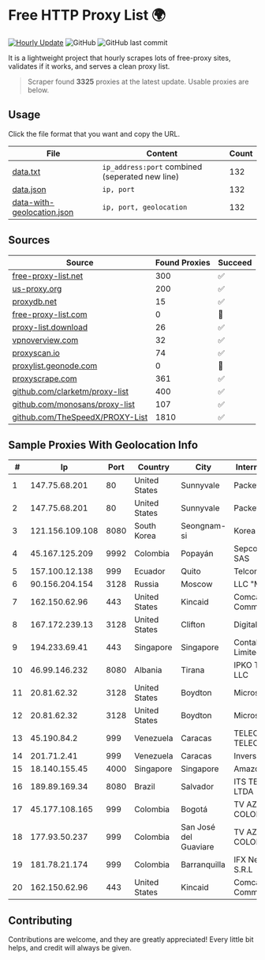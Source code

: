 
# Free HTTP Proxy List 🌍

[![Hourly Update](https://github.com/mertguvencli/http-proxy-list/actions/workflows/main.yml/badge.svg?branch=main)](https://github.com/mertguvencli/http-proxy-list/actions/workflows/main.yml)
![GitHub](https://img.shields.io/github/license/mertguvencli/http-proxy-list)
![GitHub last commit](https://img.shields.io/github/last-commit/mertguvencli/http-proxy-list)

It is a lightweight project that hourly scrapes lots of free-proxy sites, validates if it works, and serves a clean proxy list.


> Scraper found **3325** proxies at the latest update. Usable proxies are below.

## Usage

Click the file format that you want and copy the URL.


|File|Content|Count|
|----|-------|-----|
|[data.txt](https://raw.githubusercontent.com/mertguvencli/http-proxy-list/main/proxy-list/data.txt)|`ip_address:port` combined (seperated new line)|132|
|[data.json](https://raw.githubusercontent.com/mertguvencli/http-proxy-list/main/proxy-list/data.json)|`ip, port`|132|
|[data-with-geolocation.json](https://raw.githubusercontent.com/mertguvencli/http-proxy-list/main/proxy-list/data-with-geolocation.json)|`ip, port, geolocation`|132|

## Sources

|Source|Found Proxies|Succeed|
|------|-------------|-------|
|[free-proxy-list.net](https://free-proxy-list.net)|300|✅|
|[us-proxy.org](https://www.us-proxy.org)|200|✅|
|[proxydb.net](http://proxydb.net)|15|✅|
|[free-proxy-list.com](https://free-proxy-list.com/?page=&port=&type%5B%5D=http&type%5B%5D=https&up_time=0&search=Search)|0|🚫|
|[proxy-list.download](https://www.proxy-list.download/HTTP)|26|✅|
|[vpnoverview.com](https://vpnoverview.com/privacy/anonymous-browsing/free-proxy-servers)|32|✅|
|[proxyscan.io](https://www.proxyscan.io)|74|✅|
|[proxylist.geonode.com](https://proxylist.geonode.com/api/proxy-list?limit=300&page=1&sort_by=lastChecked&sort_type=desc&protocols=http,https)|0|🚫|
|[proxyscrape.com](https://api.proxyscrape.com/v2/?request=displayproxies&protocol=http&timeout=10000&country=all&ssl=all&anonymity=all)|361|✅|
|[github.com/clarketm/proxy-list](https://raw.githubusercontent.com/clarketm/proxy-list/master/proxy-list-raw.txt)|400|✅|
|[github.com/monosans/proxy-list](https://raw.githubusercontent.com/monosans/proxy-list/main/proxies/http.txt)|107|✅|
|[github.com/TheSpeedX/PROXY-List](https://raw.githubusercontent.com/TheSpeedX/PROXY-List/master/http.txt)|1810|✅|


## Sample Proxies With Geolocation Info

|#|Ip|Port|Country|City|Internet Service Provider|
|-|--|----|-------|----|-------------------------|
|1|147.75.68.201|80|United States|Sunnyvale|Packet Host, Inc.|
|2|147.75.68.201|80|United States|Sunnyvale|Packet Host, Inc.|
|3|121.156.109.108|8080|South Korea|Seongnam-si|Korea Telecom|
|4|45.167.125.209|9992|Colombia|Popayán|Sepcom Comunicaciones SAS|
|5|157.100.12.138|999|Ecuador|Quito|Telconet S.A|
|6|90.156.204.154|3128|Russia|Moscow|LLC "MASTERHOST"|
|7|162.150.62.96|443|United States|Kincaid|Comcast Cable Communications, LLC|
|8|167.172.239.13|3128|United States|Clifton|DigitalOcean, LLC|
|9|194.233.69.41|443|Singapore|Singapore|Contabo Asia Private Limited|
|10|46.99.146.232|8080|Albania|Tirana|IPKO Telecommunications LLC|
|11|20.81.62.32|3128|United States|Boydton|Microsoft Corporation|
|12|20.81.62.32|3128|United States|Boydton|Microsoft Corporation|
|13|45.190.84.2|999|Venezuela|Caracas|TELECOM.CORPORATIVAS TELECORP, C.A|
|14|201.71.2.41|999|Venezuela|Caracas|Inversiones Rdn3 C.A|
|15|18.140.155.45|4000|Singapore|Singapore|Amazon.com, Inc.|
|16|189.89.169.34|8080|Brazil|Salvador|ITS TELECOMUNICACOES LTDA|
|17|45.177.108.165|999|Colombia|Bogotá|TV AZTECA SUCURSAL COLOMBIA|
|18|177.93.50.237|999|Colombia|San José del Guaviare|TV AZTECA SUCURSAL COLOMBIA|
|19|181.78.21.174|999|Colombia|Barranquilla|IFX Networks Argentina S.R.L|
|20|162.150.62.96|443|United States|Kincaid|Comcast Cable Communications, LLC|



## Contributing

Contributions are welcome, and they are greatly appreciated! Every
little bit helps, and credit will always be given.

